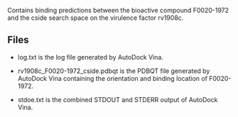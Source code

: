Contains binding predictions between the bioactive compound F0020-1972 and the cside search space on the virulence factor rv1908c.

## Files

- log.txt is the log file generated by AutoDock Vina.

- rv1908c_F0020-1972_cside.pdbqt is the PDBQT file generated by AutoDock Vina containing the orientation and binding location of F0020-1972.

- stdoe.txt is the combined STDOUT and STDERR output of AutoDock Vina.

